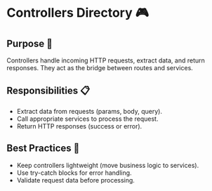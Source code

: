 # Controllers Directory 🎮

## Purpose 🎯
Controllers handle incoming HTTP requests, extract data, and return responses. They act as the bridge between routes and services.

## Responsibilities 📋
- Extract data from requests (params, body, query).
- Call appropriate services to process the request.
- Return HTTP responses (success or error).

## Best Practices 🌟
- Keep controllers lightweight (move business logic to services).
- Use try-catch blocks for error handling.
- Validate request data before processing.